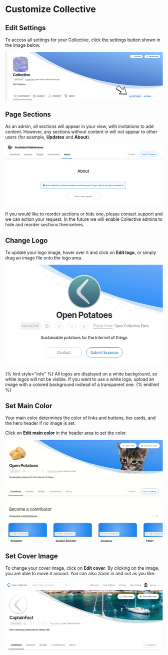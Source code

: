 # Customize Collective

## Edit Settings

To access all settings for your Collective, click the settings button shown in the image below. 

![](../.gitbook/assets/collectives_customize_collective_2021-05-31.png)

## Page Sections

As an admin, all sections will appear in your view, with invitations to add content. However, any sections without content in will not appear to other users \(for example, **Updates** and **About**\).

![](../.gitbook/assets/screen-shot-2019-09-18-at-11.12.02-am.png)

If you would like to reorder sections or hide one, please contact support and we can action your request. In the future we will enable Collective admins to hide and reorder sections themselves.

## Change Logo

To update your logo image, hover over it and click on **Edit logo**, or simply drag an image file onto the logo area.

![](../.gitbook/assets/avatar-edit.gif)

{% hint style="info" %}
All logos are displayed on a white background, so white logos will not be visible. If you want to use a white logo, upload an image with a colored background instead of a transparent one.
{% endhint %}

## Set Main Color

Your main color determines the color of links and buttons, tier cards, and the hero header if no image is set.

Click on **Edit main color** in the header area to set the color.

![](../.gitbook/assets/set-color.gif)

## Set Cover Image

To change your cover image, click on **Edit cover**. By clicking on the image, you are able to move it around. You can also zoom in and out as you like.

![](../.gitbook/assets/cover-image.gif)

